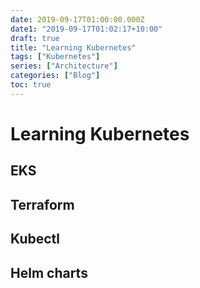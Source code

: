 ```yaml
---
date: 2019-09-17T01:00:00.000Z
date1: "2019-09-17T01:02:17+10:00"
draft: true
title: "Learning Kubernetes"
tags: ["Kubernetes"]
series: ["Architecture"]
categories: ["Blog"]
toc: true
---
```


# Learning Kubernetes



## EKS


## Terraform


## Kubectl


## Helm charts

